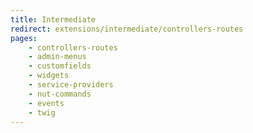```yaml
---
title: Intermediate
redirect: extensions/intermediate/controllers-routes
pages:
    - controllers-routes
    - admin-menus
    - customfields
    - widgets
    - service-providers
    - nut-commands
    - events
    - twig
---
```

